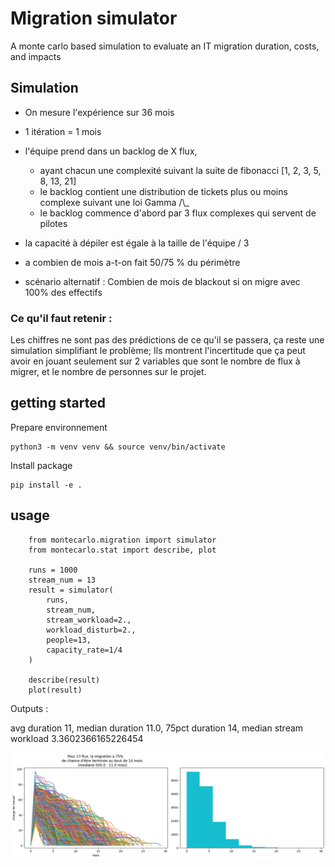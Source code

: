 # Migration simulator
A monte carlo based simulation to evaluate an IT migration duration, costs, and impacts

## Simulation
* On mesure l'expérience sur 36 mois
* 1 itération = 1 mois
* l'équipe prend dans un backlog de X flux, 
   * ayant chacun une complexité suivant la suite de fibonacci [1, 2, 3, 5, 8, 13, 21]
   * le backlog contient une distribution de tickets plus ou moins complexe suivant une loi Gamma /\\_
   * le backlog commence d'abord par 3 flux complexes qui servent de pilotes
* la capacité à dépiler est égale à la taille de l'équipe / 3

* a combien de mois a-t-on fait 50/75 % du périmètre
* scénario alternatif : Combien de mois de blackout si on migre avec 100% des effectifs

### Ce qu'il faut retenir : 
Les chiffres ne sont pas des prédictions de ce qu'il se passera, ça reste une simulation simplifiant le problème; Ils montrent l'incertitude que ça peut avoir en jouant seulement sur 2 variables que sont le nombre de flux à migrer, et le nombre de personnes sur le projet.

## getting started

Prepare environnement

    python3 -m venv venv && source venv/bin/activate

Install package

    pip install -e .

## usage

```python:
    from montecarlo.migration import simulator
    from montecarlo.stat import describe, plot

    runs = 1000
    stream_num = 13
    result = simulator(
        runs, 
        stream_num,
        stream_workload=2.,
        workload_disturb=2.,
        people=13,
        capacity_rate=1/4
    )

    describe(result)
    plot(result)
```
Outputs : 

avg duration 11,  median duration 11.0,  75pct duration 14,  median stream workload 3.3602366165226454


![output.png](output.png)